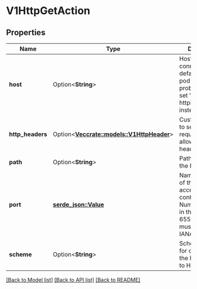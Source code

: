 # V1HttpGetAction

## Properties

Name | Type | Description | Notes
------------ | ------------- | ------------- | -------------
**host** | Option<**String**> | Host name to connect to, defaults to the pod IP. You probably want to set \"Host\" in httpHeaders instead. | [optional]
**http_headers** | Option<[**Vec<crate::models::V1HttpHeader>**](v1.HTTPHeader.md)> | Custom headers to set in the request. HTTP allows repeated headers. | [optional]
**path** | Option<**String**> | Path to access on the HTTP server. | [optional]
**port** | [**serde_json::Value**](.md) | Name or number of the port to access on the container. Number must be in the range 1 to 65535. Name must be an IANA_SVC_NAME. | 
**scheme** | Option<**String**> | Scheme to use for connecting to the host. Defaults to HTTP. | [optional]

[[Back to Model list]](../README.md#documentation-for-models) [[Back to API list]](../README.md#documentation-for-api-endpoints) [[Back to README]](../README.md)


